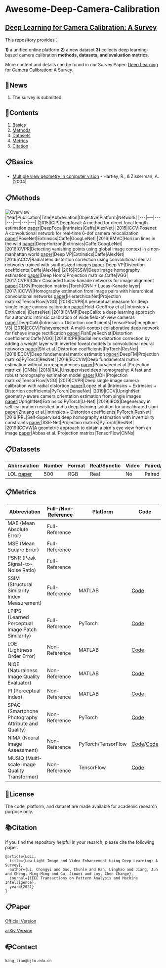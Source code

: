 # Awesome-Deep-Camera-Calibration

## [Deep Learning for Camera Calibration: A Survey]()

This repository provides：

 **1)** a unified online platform
 **2)** a new dataset 
 **3)** collects deep learning-based camera calibration **methods, datasets, and evaluation metrics**. 

More content and details can be found in our Survey Paper: [Deep Learning for Camera Calibration: A Survey](). 



## 📣News
1. The survey is submitted. 



## 🌱Contents
1. [Basics](#Basics)
2. [Methods](#Methods)
3. [Datasets](#Datasets)
4. [Metrics](#Metrics)
5. [Citation](#Citation)

## 📋Basics
* [Multiple view geometry in computer vision](https://cseweb.ucsd.edu/classes/sp13/cse252B-a/HZ2eCh2.pdf) - Hartley, R., & Zisserman, A. (2004)

## 📋Methods
![Overview](/chronology.png)
|Year|Publication|Title|Abbreviation|Objective|Platform|Network|
|---|---|---|---|---|---|---|
|2015|ICIP|Deepfocal: A method for direct focal length estimation [paper](https://ieeexplore.ieee.org/abstract/document/7351024)|DeepFocal|Intrinsics|Caffe|AlexNet|
|2015|ICCV|Posenet: A convolutional network for real-time 6-dof camera relocalization [paper](https://openaccess.thecvf.com/content_iccv_2015/html/Kendall_PoseNet_A_Convolutional_ICCV_2015_paper.html)|PoseNet|Extrinsics|Caffe|GoogLeNet|
|2016|BMVC|Horizon lines in the wild [paper](https://arxiv.org/abs/1604.02129)|DeepHorizon|Extrinsics|Caffe|GoogLeNet|
|2016|CVPR|Detecting vanishing points using global image context in a non-manhattan world [paper](https://openaccess.thecvf.com/content_cvpr_2016/html/Zhai_Detecting_Vanishing_Points_CVPR_2016_paper.html)|Deep VP|Extrinsics|Caffe|AlexNet|
|2016|ACCV|Radial lens distortion correction using convolutional neural networks trained with synthesized images [paper](https://link.springer.com/chapter/10.1007/978-3-319-54187-7_3)|Deep VP|Distortion coefficients|Caffe|AlexNet|
|2016|RSSW|Deep image homography estimation [paper](https://arxiv.org/abs/1606.03798)|Deep Homo|Projection matrixs|Caffe|VGG|
|2017|CVPR|Clkn: Cascaded lucas-kanade networks for image alignment [paper](https://openaccess.thecvf.com/content_cvpr_2017/html/Chang_CLKN_Cascaded_Lucas-Kanade_CVPR_2017_paper.html)|CLKN|Projection matrixs|Torch|CNN + Lucas-Kanade layer|
|2017|ICCVW|Homography estimation from image pairs with hierarchical convolutional networks [paper](https://openaccess.thecvf.com/content_ICCV_2017_workshops/w17/html/Nowruzi_Homography_Estimation_From_ICCV_2017_paper.html)|HierarchicalNet|Projection matrixs|TensorFlow|VGG|
|2018|CVPR|A perceptual measure for deep single image camera calibration [paper](https://openaccess.thecvf.com/content_cvpr_2018/html/Hold-Geoffroy_A_Perceptual_Measure_CVPR_2018_paper.html)|Hold-Geoffroy et al.|Intrinsics + Extrinsics| |DenseNet|
|2018|CVMP|DeepCalib: a deep learning approach for automatic intrinsic calibration of wide field-of-view cameras [paper](https://dl.acm.org/doi/abs/10.1145/3278471.3278479)|DeepCalib|Intrinsics + Distortion coefficients|TensorFlow|Inception-V3|
|2018|ECCV|Fisheyerecnet: A multi-context collaborative deep network for fisheye image rectification [paper](https://openaccess.thecvf.com/content_ECCV_2018/html/Xiaoqing_Yin_FishEyeRecNet_A_Multi-Context_ECCV_2018_paper.html)|FishEyeRecNet|Distortion coefficients|Caffe|VGG|
|2018|ICPR|Radial lens distortion correction by adding a weight layer with inverted foveal models to convolutional neural networks [paper](https://ieeexplore.ieee.org/abstract/document/8545218)|Shi et al.|Distortion coefficients|PyTorch|ResNet|
|2018|ECCV|Deep fundamental matrix estimation [paper](https://openaccess.thecvf.com/content_ECCV_2018/html/Rene_Ranftl_Deep_Fundamental_Matrix_ECCV_2018_paper.html)|DeepFM|Projection matrixs|PyTorch|ResNet|
|2018|ECCVW|Deep fundamental matrix estimation without correspondences [paper](https://openaccess.thecvf.com/content_eccv_2018_workshops/w16/html/Poursaeed_Deep_Fundamental_Matrix_Estimation_without_Correspondences_ECCVW_2018_paper.html)|Poursaeed et al.|Projection matrixs| |CNNs|
|2018|RAL|Unsupervised deep homography: A fast and robust homography estimation model [paper](https://ieeexplore.ieee.org/abstract/document/8302515)|UDH|Projection matrixs|TensorFlow|VGG|
|2019|CVPR|Deep single image camera calibration with radial distortion [paper](https://openaccess.thecvf.com/content_CVPR_2019/html/Lopez_Deep_Single_Image_Camera_Calibration_With_Radial_Distortion_CVPR_2019_paper.html)|Lopez et al.|Intrinsics + Extrinsics + Distortion coefficients|PyTorch|DenseNet|
|2019|ICCV|UprightNet: geometry-aware camera orientation estimation from single images [paper](https://openaccess.thecvf.com/content_ICCV_2019/html/Xian_UprightNet_Geometry-Aware_Camera_Orientation_Estimation_From_Single_Images_ICCV_2019_paper.html)|UprightNet|Extrinsics|PyTorch|U-Net|
|2019|IROS|Degeneracy in self-calibration revisited and a deep learning solution for uncalibrated slam [paper](https://ieeexplore.ieee.org/abstract/document/8967912)|Zhuang et al.|Intrinsics + Distortion coefficients|PyTorch|ResNet|
|2019|PRL|Self-Supervised deep homography estimation with invertibility constraints [paper](https://www.sciencedirect.com/science/article/abs/pii/S0141938221001062)|SSR-Net|Projection matrixs|PyTorch|ResNet|
|2019|ICCVW|A geometric approach to obtain a bird's eye view from an image [paper](https://openaccess.thecvf.com/content_ICCVW_2019/html/GMDL/Abbas_A_Geometric_Approach_to_Obtain_a_Birds_Eye_View_From_ICCVW_2019_paper.html)|Abbas et al.|Projection matrixs|TensorFlow|CNNs|


## 📋Datasets
|Abbreviation|Number|Format|Real/Synetic|Video|Paired/Unpaired/Application|Dataset|
|---|---|---|---|---|---|---|
|LOL [paper](https://arxiv.org/abs/1808.04560)|500|RGB|Real|No|Paired|[Dataset](https://daooshee.github.io/BMVC2018website/)|



## 📋Metrics
|Abbreviation|Full-/Non-Reference|Platform|Code|
|---|---|---|---|
|MAE (Mean Absolute Error)|Full-Reference| | |
|MSE (Mean Square Error)|Full-Reference| | |
|PSNR (Peak Signal-to-Noise Ratio)|Full-Reference| | |
|SSIM (Structural Similarity Index Measurement)|Full-Reference|MATLAB|[Code](http://www.cns.nyu.edu/~lcv/ssim/ssim_index.m) |
|LPIPS (Learned Perceptual Image Patch Similarity)|Full-Reference|PyTorch|[Code](https://github.com/richzhang/PerceptualSimilarity) |
|LOE (Lightness Order Error)|Non-Reference|MATLAB|[Code](https://drive.google.com/drive/folders/0B3YzCh6G4aubLUhQMzdzR05nSDg?usp=sharing) |
|NIQE (Naturalness Image Quality Evaluator)|Non-Reference|MATLAB|[Code](https://github.com/utlive/niqe)|
|PI (Perceptual Index)|Non-Reference|MATLAB|[Code](https://github.com/chaoma99/sr-metric)|
|SPAQ (Smartphone Photography Attribute and Quality)|Non-Reference|PyTorch|[Code](https://github.com/h4nwei/SPAQ)|
|NIMA (Neural Image Assessment)|Non-Reference|PyTorch/TensorFlow|[Code](https://github.com/kentsyx/Neural-IMage-Assessment)/[Code](https://github.com/titu1994/neural-image-assessment)|
|MUSIQ (Multi-scale Image Quality Transformer)|Non-Reference|TensorFlow|[Code](https://github.com/google-research/google-research/tree/master/musiq)|
## 📜</g-emoji>License
The code, platform, and dataset are made available for academic research purpose only. 

## 📚</g-emoji>Citation
If you find the repository helpful in your resarch, please cite the following paper.
```
@article{LoLi,
  title={Low-Light Image and Video Enhancement Using Deep Learning: A Survey},
  author={Li, Chongyi and Guo, Chunle and Han, Linghao and Jiang, Jun and Cheng, Ming-Ming and Gu, Jinwei and Loy, Chen Change},
  journal={IEEE Transactions on Pattern Analysis and Machine Intelligence},
  year={2021}
}
```
## 📋Paper
[Official Version](https://ieeexplore.ieee.org/document/9609683)

[arXiv Version](https://arxiv.org/pdf/2104.10729.pdf)


## 📭Contact

```
kang_liao@bjtu.edu.cn
```
